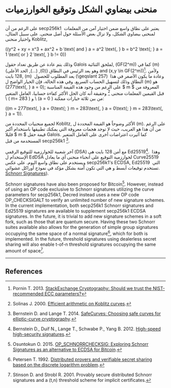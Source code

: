 # منحنى بيضاوي الشكل  وتوقيع الخوارزميات

---

على الرغم من أن secp256k1  يعتبر على نطاق واسع ضمن اختيار آمن من المعلمات لمنحنى بيضاوي الشكل، ولا تزال بعض الأسئلة حول أصل منحنى. على سبيل المثال، واختيار منحنى Koblitz,

\((y^2 + xy = x^3 + ax^2 + b \text{ and } a = a^2 \text{, } b = b^2 \text{; } a = 1 \text{ or } 2 \text{, } b != 0)\)

وذلك يتم عادة عن طريق تعداد حقول  Galois لملحق الثنائية, \(GF(2^m)\) كما في  \(m\) وهو يعد الرئيس في النطاق  {\(0\), \(...\), الحد الأعلى} and \(x,y \in GF(2^m)\)[^1]. ولأمن 128 بايت,  \(m\)  يعد المطلوب للحصول \(\geqslant 257\)  وعادة ما يكون الأصغر في هذا النطاق وذلك لتسهيل الحساب السريع. وفي هذه الحالة، فإن الخيار الواضح ل  \(m\) هو \(277\text{, } a = 0\); على الرغم من وجود هذه القيمة المناسبة $ m $ المعروفة من قبل القيمين المعلمات منحنى [^ 2] وحقيقة أنه كان الحل الأكثر كفاءة حسابيا،  العامل المتغير \ ( m= 283 \) و \ (a = 0 \) من بين ثلاثة خيارات ممكنة:

 \((m = 277\text{, } a = 0\text{; } m = 283\text{, } a = 0\text{; } m = 283\text{, } a = 1)\).

لجميع منحنيات المحددة من Koblitz, الأكثر وضوحاً هو القيمة المحددة ل \(m\). على الرغم من أن هذا هو الغريب، حيث لا توجد هجمات معروفة التي يمكنك تطبيقها باستخدام أكبر قليلا $ m $ قيمة حقل Galois. كما أثيرت اعتراضات أخرى على العامل المتغير المستخدمة من قبل secp256k1 [^ 3].

آخر شعبية للخوارزمية للتوقيع الرقمي  (DSA) مع أمن 128 بايت هي Ed25519[^4].  وهذا الإستخدام ل  EdDSA لخوارزمية التوقيع على انحناء منحنى أي ما يعادل Curve25519 ويستخدم على نطاق واسع اليوم. على عكس secp256k1's ECDSA, Ed25519  التي تستخدم توقيعات أبسط و هي التي تكون آمنة بشكل مؤكد في نموذج أوراكل عشوائي.  [Schnorr Signatures](schnorr-signatures.md)).

Schnorr signatures have also been proposed for Bitcoin[^5]. However, instead of using an OP code exclusive to Schnorr signatures utilizing the curve parameters for secp256k1, Decred instead uses a new OP code OP_CHECKSIGALT to verify an unlimited number of new signature schemes. In the current implementation, both secp256k1 Schnorr signatures and Ed25519 signatures are available to supplement secp256k1 ECDSA signatures. In the future, it is trivial to add new signature schemes in a soft fork, such as those that are quantum secure. Having these two Schnorr suites available also allows for the generation of simple group signatures occupying the same space of a normal signature[^6], which for both is implemented. In the future, threshold signatures using dealerless secret sharing will also enable t-of-n threshold signatures occupying the same amount of space[^7].

---

## <i class="fa fa-book"></i> References 

[^1]: Pornin T. 2013. [StackExchange Cryptography: Should we trust the NIST-recommended ECC parameters?](https://decred.org/research/pornin2013.pdf)
[^2]: Solinas J. 2000. [Efficient arithmetic on Koblitz curves](https://decred.org/research/solinas2000.pdf).
[^3]: Bernstein D. and Lange T. 2014. [SafeCurves: Choosing safe curves for elliptic-curve cryptography](http://safecurves.cr.yp.to).
[^4]: Bernstein D., Duif N., Lange T., Schwabe P., Yang B. 2012. [High-speed high-security signatures](https://decred.org/research/bernstein2012.pdf).
[^5]: Osuntokun O. 2015. [OP_SCHNORRCHECKSIG: Exploring Schnorr Signatures as an alternative to ECDSA for Bitcoin](https://decred.org/research/osuntokun2015.pdf).
[^6]: Petersen T. 1992. [Distributed provers and verifiable secret sharing based on the discrete logarithm problem](https://decred.org/research/petersen1992.pdf).
[^7]: Stinson D. and Strobl R. 2001. Provably secure distributed Schnorr signatures and a (t,n) threshold scheme for implicit certificates.
